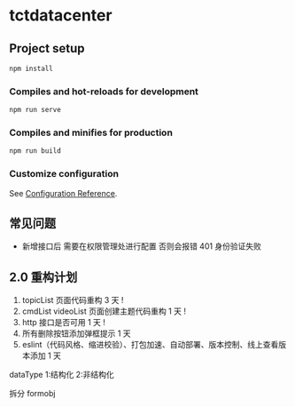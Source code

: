 # tctdatacenter

## Project setup

```bash
npm install
```

### Compiles and hot-reloads for development

```bash
npm run serve
```

### Compiles and minifies for production

```bash
npm run build
```

### Customize configuration

See [Configuration Reference](https://cli.vuejs.org/config/).

## 常见问题

- 新增接口后 需要在权限管理处进行配置 否则会报错 401 身份验证失败

## 2.0 重构计划

1. topicList 页面代码重构 3 天 !
2. cmdList videoList 页面创建主题代码重构 1 天 !
3. http 接口是否可用 1 天 !
4. 所有删除按钮添加弹框提示 1 天
5. eslint（代码风格、缩进校验）、打包加速、自动部署、版本控制、线上查看版本添加 1 天

dataType 1:结构化 2:非结构化

拆分 formobj
